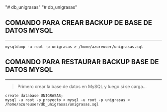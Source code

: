 "# db_unigrasas"  "# db_unigrasas" 

## COMANDO PARA CREAR BACKUP DE BASE DE DATOS MYSQL
------------------------------------------------
```
mysqldump -u root -p unigrasas > /home/azureuser/unigrasas.sql
```

## COMANDO PARA RESTAURAR BACKUP BASE DE DATOS MYSQL
-----------------------------------------------
> Primero crear la base de datos en MySQL y luego si se carga...
```
create database UNIGRASAS;
mysql -u root -p proyecto < mysql -u root -p unigrasas < /home/azureuser/db_unigrasas/unigrasas.sql
```

